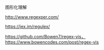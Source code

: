图形化理解

http://www.regexper.com/

https://jex.im/regulex/

https://github.com/Bowen7/regex-vis，https://www.bowencodes.com/post/regex-vis